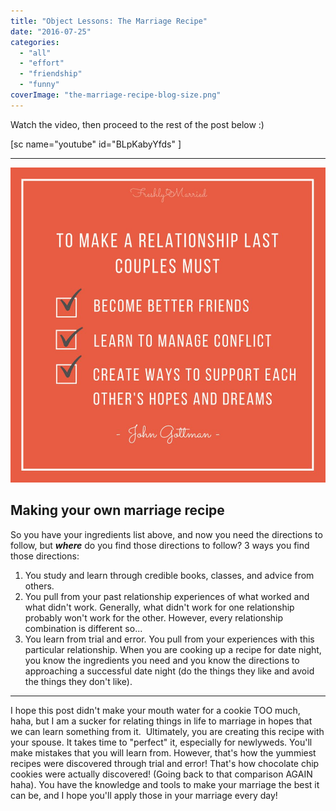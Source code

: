 ```yaml
---
title: "Object Lessons: The Marriage Recipe"
date: "2016-07-25"
categories: 
  - "all"
  - "effort"
  - "friendship"
  - "funny"
coverImage: "the-marriage-recipe-blog-size.png"
---
```


Watch the video, then proceed to the rest of the post below :)

\[sc name="youtube" id="BLpKabyYfds" \]

* * *

![john gottman, how to make a relationship last, lasting relationship, advice for a lasting relationship, couples advice, relationship advice, marriage advice, relating marriage to baking, marriage object lessons, marriage advice, marriage specialist, marriage help, relationship education, how to strengthen your marriage, cookies and marriage](images/to-make-a-relationship-last-quote.jpg)

## Making your own marriage recipe

So you have your ingredients list above, and now you need the directions to follow, but **_where_** do you find those directions to follow? 3 ways you find those directions:

1. You study and learn through credible books, classes, and advice from others.
2. You pull from your past relationship experiences of what worked and what didn't work. Generally, what didn't work for one relationship probably won't work for the other. However, every relationship combination is different so...
3. You learn from trial and error. You pull from your experiences with this particular relationship. When you are cooking up a recipe for date night, you know the ingredients you need and you know the directions to approaching a successful date night (do the things they like and avoid the things they don't like).

* * *

I hope this post didn't make your mouth water for a cookie TOO much, haha, but I am a sucker for relating things in life to marriage in hopes that we can learn something from it.  Ultimately, you are creating this recipe with your spouse. It takes time to "perfect" it, especially for newlyweds. You'll make mistakes that you will learn from. However, that's how the yummiest recipes were discovered through trial and error! That's how chocolate chip cookies were actually discovered! (Going back to that comparison AGAIN haha). You have the knowledge and tools to make your marriage the best it can be, and I hope you'll apply those in your marriage every day!

